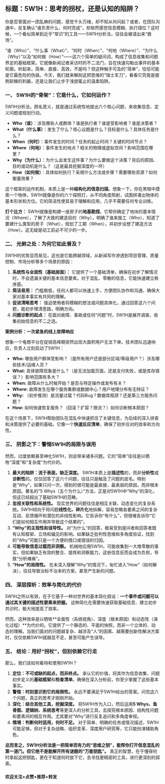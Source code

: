 ## 标题：5W1H：思考的拐杖，还是认知的陷阱？

你是否曾面对一团乱麻的问题，感觉千头万绪，却不知从何问起？或者，在团队沟通中，反复确认“谁负责什么、何时完成”，却依然感觉信息模糊、执行错位？这时候，一个看似简单到近乎“常识”的工具——5W1H分析法，往往会被请出来“救场”。

“谁（Who）”、“什么事（What）”、“何时（When）”、“何地（Where）”、“为什么（Why）”以及“如何做（How）”——这六个简单的疑问词，构成了信息收集和问题界定的基础框架。它就像新闻记者采访时的不二法门，旨在快速勾勒出事件的基本轮廓。听起来，简单、直接、高效，不是吗？但这种触手可及的“简单”，恰恰可能是它最危险的伪装。今天，我们就来解剖这把思维的“瑞士军刀”，看看它究竟是披荆斩棘的利器，还是让我们止步于浅尝辄止的温柔陷阱。

### **一、 5W1H的“骨架”：它是什么，它如何运作？**

5W1H分析法，顾名思义，就是通过系统性地提出六个核心问题，来收集信息、定义问题或规划行动。

* **Who（谁）**：涉及哪些人或群体？谁是执行者？谁是受影响者？谁是决策者？
* **What（什么事）**：发生了什么？核心议题是什么？目标是什么？具体任务是什么？
* **When（何时）**：事件发生的时间？任务的起止时间？关键的时间节点？
* **Where（何地）**：事件发生的地点？相关的物理或虚拟空间？影响范围在哪里？
* **Why（为什么）**：为什么会发生这件事？为什么要做这个决策？背后的原因、目的或动机是什么？（这是最具挖掘深度的一环）
* **How（如何做）**：具体如何执行？采用什么方法或步骤？需要哪些资源？如何衡量效果？

这个框架的运作机制，本质上是一种**结构化的信息扫描**。想象一下，你在黑暗中摸索一个物体，5W1H就像是你的六个探照灯，从不同角度照射，试图拼凑出物体的基本形状和方位。它的简洁性使其易于理解和应用，几乎不需要任何专业训练。

**打个比方：** 5W1H就像是构建一座房子的**地基勘探**。它帮你确定了地块的基本情况（Where），了解了大致的建造目的（Why），明确了谁来施工（Who），知道了要建什么类型的房子（What），规划了工期（When），并初步设想了建造方法（How）。这无疑是动工前必不可少的一步。

### **二、 光鲜之处：为何它如此普及？**

5W1H的优势显而易见，这也是它能跨越领域，从新闻写作渗透到项目管理、质量控制、市场分析等多个场景的原因：

1.  **系统性与全面性（基础层面）：** 它提供了一个基础清单，确保在初步了解情况时，不会遗漏关键的基本信息要素。对于混乱、零散的信息，它能快速建立秩序感。
2.  **简洁易用：** 门槛极低，任何人都可以快速上手，方便团队协作和沟通，确保大家对基本事实有共同的理解。
3.  **促进清晰思考：** 强迫使用者将模糊的想法或问题具体化，通过回答这六个问题，能初步理清思路，明确方向。
4.  **问题诊断的起点：** 在面对故障、事故或任何“问题”时，5W1H是展开调查、收集初始信息的不二之选。

**案例分析：一次紧急的线上故障响应**

想象一个电商平台在促销高峰期突然出现大面积用户无法下单。技术团队迅速响应，负责人立刻启动了5W1H：
* **Who:** 哪些用户群体受影响？（是所有用户还是部分区域/等级用户？）涉及哪些技术/运维人员？
* **What:** 具体故障现象是什么？（是无法加载页面，还是支付失败，或是库存错误？）影响范围有多大？
* **When:** 故障从什么时候开始？是否与特定操作或发布有关？
* **Where:** 故障发生在哪个服务集群或数据中心？用户地理分布有无特征？
* **Why:** （初步推测）是流量过载？代码Bug？数据库瓶颈？还是第三方服务问题？
* **How:** 如何快速恢复服务？（回滚？扩容？限流？）如何诊断根本原因？

在这个场景下，5W1H帮助团队在混乱中快速抓住了关键信息，为后续的深入排查和决策提供了必要的基础。它像一个**快速反应清单**，确保了初步应对的效率和方向性。

### **三、 阴影之下：警惕5W1H的局限与误用**

然而，过度依赖甚至神化5W1H，则会带来诸多问题。它的“简单”往往是以牺牲“深度”和“复杂度”为代价的。

1.  **最大的陷阱：流于表面，缺乏深度。** 5W1H本质上是**描述性**的，而非**分析性**或**诊断性**的。仅仅回答了这六个问题，往往只是触及了问题的皮毛。特别是“Why”，如果只问一次，得到的很可能是最直接、最表层的原因，而非根本原因。著名的“5 Whys（五个为什么）”方法，正是对5W1H中“Why”的深化，但这已经超出了基础5W1H的范畴。
2.  **忽视关联性和系统性。** 现实世界的问题往往是相互关联、动态变化的复杂系统。5W1H倾向于将问题**线性化、碎片化**地拆解，容易忽略各要素之间的复杂互动、反馈循环和潜在的非线性影响。它告诉你“有什么”，但很难告诉你“它们是如何相互作用并导致这个结果的”。
3.  **“Why”的主观性和误导性。** 对“为什么”的回答，极易受到提问者和回答者既有认知框架、立场和偏见的影响。如果缺乏批判性思维和多角度验证，找到的“Why”可能只是一个方便的借口或错误的归因。
4.  **可能导致信息过载而非洞察。** 机械地应用5W1H，可能收集到一大堆零散的事实，但如果缺乏有效的整合、提炼和洞察能力，这些信息反而会成为负担，导致“分析瘫痪”。
5.  **“How”的局限性。** 在未深入理解“Why”的情况下，匆忙进入“How”（如何解决），往往导致治标不治本的方案，甚至产生新的问题。

### **四、 深层探析：效率与简化的代价**

5W1H之所以有效，在于它基于一种对世界的基本简化假设：**一个事件或问题可以通过其关键的描述性要素来把握。** 这种简化在需要快速获取基础信息、建立初步共识时，极大地提高了效率。

然而，这种效率是以牺牲**全面性（系统视角）、深度（根本原因）和动态性（演化过程）**为代价的。它提供了一个静态的、平面的快照，而非一个立体的、动态的理解。当我们面对的问题越复杂、越涉及“人”的因素、越需要创新性解决方案时，仅仅依赖5W1H就越显不足，甚至可能产生误导。

### **五、 结论：用好“拐杖”，但别依赖它行走**

那么，我们该如何看待和使用5W1H？

1.  **定位：不可或缺的起点，而非终点。** 承认它的价值，将其作为信息收集、问题初步定义的**基础框架**和**检查清单**。确保在深入分析前，你至少掌握了这些基本事实。
2.  **警惕：时刻意识到它的局限性。** 永远不要满足于5W1H给出的答案。问完这六个问题，真正的思考才刚刚开始。
3.  **深化：结合其他工具，挖掘深度。** 将5W1H作为入口，然后运用**5 Whys、鱼骨图、逻辑树、系统思考**等更深入的分析工具，去探究根本原因、结构性问题和要素间的相互作用。尤其要对“Why”进行反复追问和多角度审视。
4.  **情境：判断何时适用，何时不足。** 对于简单、明确的任务或情况描述，5W1H可能足够。但对于复杂战略、组织变革、深度用户研究等，它只能扮演辅助角色。

**总而言之，5W1H分析法是一把简单而有力的“思维之钥”，能帮你打开信息混乱的第一道门。但它绝不是能解开所有谜题的“万能钥匙”。** 真正的智慧，在于懂得何时拿起这把钥匙，更在于知道何时放下它，去寻找更精密的工具，进行更深刻的探索。

###

**欢迎关注+点赞+推荐+转发**
